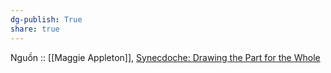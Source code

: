 ```yaml
---
dg-publish: True
share: true
---
```

Nguồn :: [[Maggie Appleton]], [Synecdoche: Drawing the Part for the Whole](https://maggieappleton.com/synecdoche)
